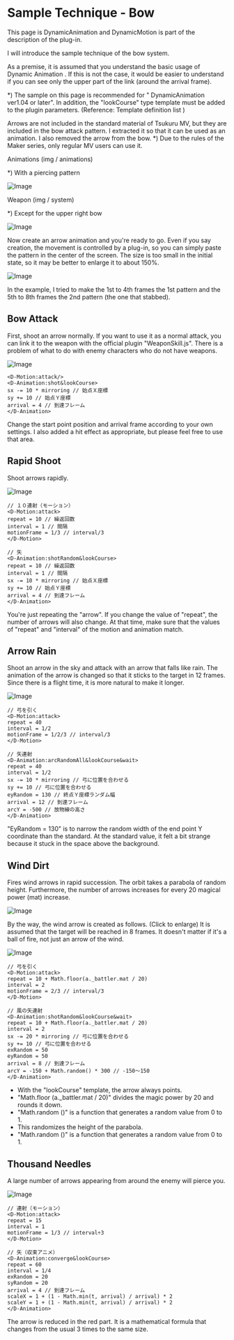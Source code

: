 # Sample Technique - Bow
This page is DynamicAnimation and DynamicMotion is part of the description of the plug-in.

I will introduce the sample technique of the bow system.

As a premise, it is assumed that you understand the basic usage of Dynamic Animation .
If this is not the case, it would be easier to understand if you can see only the upper part of the link (around the arrival frame).

*) The sample on this page is recommended for " DynamicAnimation ver1.04 or later".
In addition, the "lookCourse" type template must be added to the plugin parameters.
(Reference: Template definition list )

Arrows are not included in the standard material of Tsukuru MV, but they are included in the bow attack pattern.
I extracted it so that it can be used as an animation. I also removed the arrow from the bow.
*) Due to the rules of the Maker series, only regular MV users can use it.

Animations (img / animations)

*) With a piercing pattern

![Image](https://newrpg.up.seesaa.net/mv/Arrow.png)

Weapon (img / system)

*) Except for the upper right bow

![Image](https://newrpg.up.seesaa.net/mv/Weapons1.png)

Now create an arrow animation and you're ready to go.
Even if you say creation, the movement is controlled by a plug-in, so you can simply paste the pattern in the center of the screen.
The size is too small in the initial state, so it may be better to enlarge it to about 150%.

![Image](https://newrpg.up.seesaa.net/image/20200328_arrow.JPG)

In the example, I tried to make the 1st to 4th frames the 1st pattern and the 5th to 8th frames the 2nd pattern (the one that stabbed).

## Bow Attack

First, shoot an arrow normally.
If you want to use it as a normal attack, you can link it to the weapon with the official plugin "WeaponSkill.js".
There is a problem of what to do with enemy characters who do not have weapons.

![Image](https://newrpg.up.seesaa.net/image/20200329_arrow.gif)
```
<D-Motion:attack/>
<D-Animation:shot&lookCourse>
sx -= 10 * mirroring // 始点Ｘ座標
sy += 10 // 始点Ｙ座標
arrival = 4 // 到達フレーム
</D-Animation>
```

Change the start point position and arrival frame according to your own settings.
I also added a hit effect as appropriate, but please feel free to use that area.

## Rapid Shoot

Shoot arrows rapidly.

![Image](https://newrpg.up.seesaa.net/image/20200329_rensya.gif)
```
// １０連射（モーション）
<D-Motion:attack>
repeat = 10 // 繰返回数
interval = 1 // 間隔
motionFrame = 1/3 // interval/3
</D-Motion>

// 矢
<D-Animation:shotRandom&lookCourse>
repeat = 10 // 繰返回数
interval = 1 // 間隔
sx -= 10 * mirroring // 始点Ｘ座標
sy += 10 // 始点Ｙ座標
arrival = 4 // 到達フレーム
</D-Animation>
```

You're just repeating the "arrow".
If you change the value of "repeat", the number of arrows will also change. At that time, make sure that the values ​​of "repeat" and "interval" of the motion and animation match.

## Arrow Rain

Shoot an arrow in the sky and attack with an arrow that falls like rain.
The animation of the arrow is changed so that it sticks to the target in 12 frames.
Since there is a flight time, it is more natural to make it longer.

![Image](https://newrpg.up.seesaa.net/image/20200328_arrowRain.gif)
```
// 弓を引く
<D-Motion:attack>
repeat = 40
interval = 1/2
motionFrame = 1/2/3 // interval/3
</D-Motion>

// 矢連射
<D-Animation:arcRandomAll&lookCourse&wait>
repeat = 40
interval = 1/2
sx -= 10 * mirroring // 弓に位置を合わせる
sy += 10 // 弓に位置を合わせる
eyRandom = 130 // 終点Ｙ座標ランダム幅
arrival = 12 // 到達フレーム
arcY = -500 // 放物線の高さ
</D-Animation>
```
"EyRandom = 130" is to narrow the random width of the end point Y coordinate than the standard. At the standard value, it felt a bit strange because it stuck in the space above the background.

## Wind Dirt

Fires wind arrows in rapid succession.
The orbit takes a parabola of random height.
Furthermore, the number of arrows increases for every 20 magical power (mat) increase.

![Image](https://newrpg.up.seesaa.net/image/20200328_windDart.gif)

By the way, the wind arrow is created as follows. (Click to enlarge)
It is assumed that the target will be reached in 8 frames.
It doesn't matter if it's a ball of fire, not just an arrow of the wind.

![Image](https://newrpg.up.seesaa.net/image/20200326_windDart_animation.JPG)

```
// 弓を引く
<D-Motion:attack>
repeat = 10 + Math.floor(a._battler.mat / 20)
interval = 2
motionFrame = 2/3 // interval/3
</D-Motion>

// 風の矢連射
<D-Animation:shotRandom&lookCourse&wait>
repeat = 10 + Math.floor(a._battler.mat / 20)
interval = 2
sx -= 20 * mirroring // 弓に位置を合わせる
sy += 10 // 弓に位置を合わせる
exRandom = 50
eyRandom = 50
arrival = 8 // 到達フレーム
arcY = -150 + Math.random() * 300 // -150～150
</D-Animation>
```

- With the "lookCourse" template, the arrow always points.
- "Math.floor (a._battler.mat / 20)" divides the magic power by 20 and rounds it down.
- "Math.random ()" is a function that generates a random value from 0 to 1.
- This randomizes the height of the parabola.
- "Math.random ()" is a function that generates a random value from 0 to 1.

## Thousand Needles

A large number of arrows appearing from around the enemy will pierce you.

![Image](https://newrpg.up.seesaa.net/image/20200409_harisen.gif)

```
// 連射（モーション）
<D-Motion:attack>
repeat = 15
interval = 1
motionFrame = 1/3 // interval÷3
</D-Motion>

// 矢（収束アニメ）
<D-Animation:converge&lookCourse>
repeat = 60
interval = 1/4
exRandom = 20
syRandom = 20
arrival = 4 // 到達フレーム
scaleX = 1 + (1 - Math.min(t, arrival) / arrival) * 2
scaleY = 1 + (1 - Math.min(t, arrival) / arrival) * 2
</D-Animation>
```
The arrow is reduced in the red part.
It is a mathematical formula that changes from the usual 3 times to the same size.